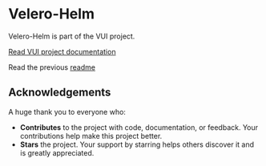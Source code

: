 # Velero-Helm

Velero-Helm is part of the VUI project.

[Read VUI project documentation](https://vui.seriohub.com/)

Read the previous [readme](./README_old.md)

## Acknowledgements

A huge thank you to everyone who:

- **Contributes** to the project with code, documentation, or feedback. Your contributions help make this project better.
- **Stars** the project. Your support by starring helps others discover it and is greatly appreciated.
